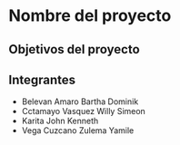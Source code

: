 # Nombre del proyecto
## Objetivos del proyecto

## Integrantes
- Belevan Amaro     Bartha Dominik
- Cctamayo Vasquez  Willy Simeon
- Karita            John Kenneth
- Vega Cuzcano      Zulema Yamile

